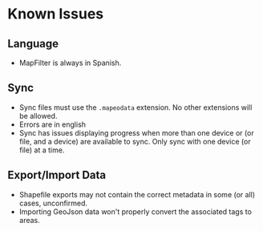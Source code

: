 # Known Issues

## Language

* MapFilter is always in Spanish.

## Sync

* Sync files must use the `.mapeodata` extension. No other extensions will be
  allowed. 
* Errors are in english
* Sync has issues displaying progress when more than one device or (or file,
  and a device) are available to sync. Only sync with one device (or file) at
  a time.

## Export/Import Data

* Shapefile exports may not contain the correct metadata in some (or all)
  cases, unconfirmed.
* Importing GeoJson data won't properly convert the associated tags to areas.
